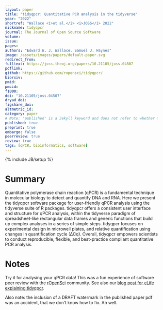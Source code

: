 ```yaml
---
layout: paper
title: "tidyqpcr: Quantitative PCR analysis in the tidyverse"
year: "2022"
shortref: "Wallace <i>et al.</i> <i>JOSS</i> 2022"
nickname: tidyqpcr
journal: The Journal of Open Source Software
volume: 
issue: 
pages: 
authors: "Edward W. J. Wallace, Samuel J. Haynes"
image: /assets/images/papers/default-paper.svg
redirect_from: 
fulltext: https://joss.theoj.org/papers/10.21105/joss.04507
pdflink:
github: https://github.com/ropensci/tidyqpcr/
biorxiv: 
pmid: 
pmcid: 
f1000: 
doi: "10.21105/joss.04507"
dryad_doi:
figshare_doi: 
altmetric_id:
category: paper
# Note: 'published' is a Jekyll keyword and does not refer to whether the paper is published, but rather to whether this Markdown should be part of the rendered site.
published: true
preprint: true
embargo: false	
peerreview: true
review: true
tags: [qPCR, bioinformatics, software]
---
```

{% include JB/setup %}

# Summary 

Quantitative polymerase chain reaction (qPCR) is a fundamental technique in molecular biology to detect and quantify DNA and RNA.
Here we present the tidyqpcr software package for user-friendly qPCR analysis using the tidyverse suite of R packages. 
tidyqpcr offers a consistent user interface and structure for qPCR analysis, within the tidyverse paradigm of spreadsheet-like rectangular data frames and generic functions that build up complex analyses in a series of simple steps.
tidyqpcr focuses on experimental design in microwell plates, and relative quantification using changes in quantification cycle (∆Cq).
Overall, tidyqpcr empowers scientists to conduct reproducible, flexible, and best-practice compliant quantitative PCR analysis. 

# Notes

Try it for analysing your qPCR data!
This was a fun experience of software peer review with the [rOpenSci](https://ropensci.org) community.
See also our [blog post for eLife explaining tidyqpcr](https://elifesciences.org/labs/f23e268f/tidyqpcr-quantitative-pcr-analysis-in-the-tidyverse).

Also note: the inclusion of a DRAFT watermark in the published paper pdf was an accident, that we don't know how to fix. Ah well.
